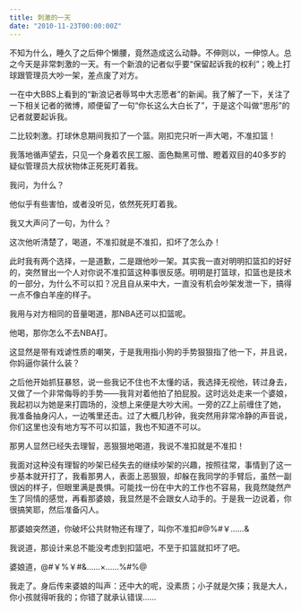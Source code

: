 ```yaml
---
title: 刺激的一天
date: "2010-11-23T00:00:00Z"
---
```

不知为什么，睡久了之后伸个懒腰，竟然造成这么动静。不伸则以，一伸惊人。总之今天是非常刺激的一天。有一个新浪的记者似乎要“保留起诉我的权利”；晚上打球跟管理员大吵一架，差点废了对方。

一在中大BBS上看到的“新浪记者辱骂中大志愿者”的新闻。我了解了一下，关注了一下相关记者的微博，顺便留了一句“你长这么大白长了”，于是这个叫做“思彤”的记者就要起诉我。

二比较刺激。打球休息期间我扣了一个篮。刚扣完只听一声大喝，不准扣篮！

我落地循声望去，只见一个身着农民工服、面色黝黑可憎、瞪着双目的40多岁的疑似管理员大叔状物体正死死盯着我。

我问，为什么？

他似乎有些害怕，或者没听见，依然死死盯着我。

我又大声问了一句，为什么？

这次他听清楚了，喝道，不准扣就是不准扣，扣坏了怎么办！

此时我有两个选择，一是道歉，二是跟他吵一架。其实我一直对明明扣篮扣的好好的，突然冒出一个人对你说不准扣篮这种事很反感。明明是打篮球，扣篮也是技术的一部分，为什么不可以扣？况且自从来中大，一直没有机会吵架发泄一下，搞得一点不像白羊座的样子。

我用与对方相同的音量喝道，那NBA还可以扣篮呢。

他喝，那你怎么不去NBA打。

这显然是带有戏谑性质的嘲笑，于是我用指小狗的手势狠狠指了他一下，并且说，你妈逼你装什么装？

之后他开始抓狂暴怒，说一些我记不住也不太懂的话，我选择无视他，转过身去，又做了一个非常侮辱的手势——我背对着他拍了拍屁股。这时远处走来一个婆娘，我起初以为她是来打圆场的，没想上来便是大吵大闹。一旁的ZZ上前缠住了她，我准备抽身闪人，一边嘴里还击。过了大概几秒钟，我突然用非常冷静的声音说，你们这里也没有地方写不可以扣篮，我也不知道不可以。

那男人显然已经失去理智，恶狠狠地喝道，我说不准扣就是不准扣！

我面对这种没有理智的吵架已经失去的继续吵架的兴趣，按照往常，事情到了这一步基本就开打了，我看那男人，表面上恶狠狠，却躲在我同学的手臂后，虽然一副很凶的样子，但眼里满是畏惧。可能找一份在中大的工作也不容易，我竟然陡然产生了同情的感觉，再看那婆娘，我显然是不会跟女人动手的。于是我一边说着，你很搞笑耶，然后准备闪人。

那婆娘突然道，你破坏公共财物还有理了，叫你不准扣#@%#￥……&

我说道，那设计来总不能没考虑到扣篮吧，不至于扣篮就扣坏了吧。

婆娘道，@#￥%￥#&……×……%#%@

我走了。身后传来婆娘的叫声：还中大的呢，没素质；小子就是欠揍；我是大人，你小孩就得听我的；你错了就承认错误……